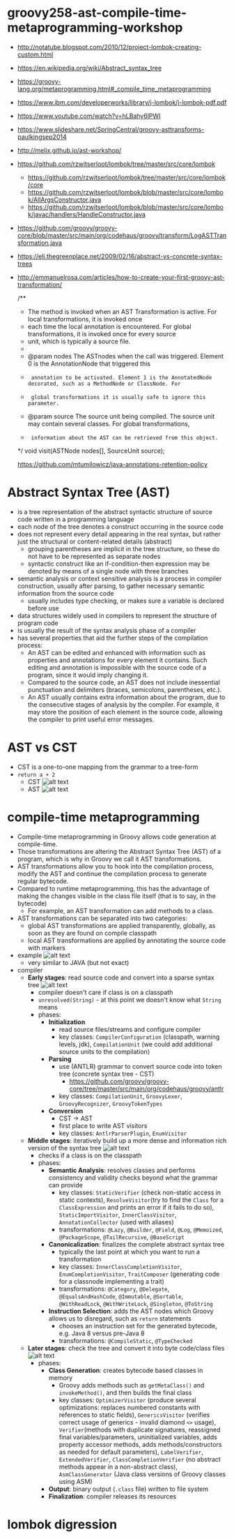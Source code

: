 # groovy258-ast-compile-time-metaprogramming-workshop

* http://notatube.blogspot.com/2010/12/project-lombok-creating-custom.html
* https://en.wikipedia.org/wiki/Abstract_syntax_tree
* https://groovy-lang.org/metaprogramming.html#_compile_time_metaprogramming
* https://www.ibm.com/developerworks/library/j-lombok/j-lombok-pdf.pdf
* https://www.youtube.com/watch?v=hLBahy6lPWI
* https://www.slideshare.net/SpringCentral/groovy-asttransforms-paulkingsep2014
* http://melix.github.io/ast-workshop/
* https://github.com/rzwitserloot/lombok/tree/master/src/core/lombok
    * https://github.com/rzwitserloot/lombok/tree/master/src/core/lombok/core
    * https://github.com/rzwitserloot/lombok/blob/master/src/core/lombok/AllArgsConstructor.java
    * https://github.com/rzwitserloot/lombok/blob/master/src/core/lombok/javac/handlers/HandleConstructor.java
* https://github.com/groovy/groovy-core/blob/master/src/main/org/codehaus/groovy/transform/LogASTTransformation.java
* https://eli.thegreenplace.net/2009/02/16/abstract-vs-concrete-syntax-trees
* http://emmanuelrosa.com/articles/how-to-create-your-first-groovy-ast-transformation/

    /**
     * The method is invoked when an AST Transformation is active. For local transformations, it is invoked once
     * each time the local annotation is encountered. For global transformations, it is invoked once for every source
     * unit, which is typically a source file.
     *
     * @param nodes The ASTnodes when the call was triggered. Element 0 is the AnnotationNode that triggered this
     *      annotation to be activated. Element 1 is the AnnotatedNode decorated, such as a MethodNode or ClassNode. For
     *      global transformations it is usually safe to ignore this parameter.
     * @param source The source unit being compiled. The source unit may contain several classes. For global transformations,
     *      information about the AST can be retrieved from this object. 
     */
    void visit(ASTNode nodes[], SourceUnit source);
    
    https://github.com/mtumilowicz/java-annotations-retention-policy
# Abstract Syntax Tree (AST) 
* is a tree representation of the abstract syntactic structure of source code written in a programming language
* each node of the tree denotes a construct occurring in the source code
* does not represent every detail appearing in the real syntax, but rather just the structural or content-related 
details (abstract)
    * grouping parentheses are implicit in the tree structure, so these do not have to be represented as 
    separate nodes
    * syntactic construct like an if-condition-then expression may be denoted by means of a single node with 
    three branches
* semantic analysis or context sensitive analysis is a process in compiler construction, usually after parsing, to 
    gather necessary semantic information from the source code
    * usually includes type checking, or makes sure a variable is declared before use
* data structures widely used in compilers to represent the structure of program code
* is usually the result of the syntax analysis phase of a compiler
* has several properties that aid the further steps of the compilation process:
    * An AST can be edited and enhanced with information such as properties and annotations for every element it 
    contains. Such editing and annotation is impossible with the source code of a program, since it would imply 
    changing it.
    * Compared to the source code, an AST does not include inessential punctuation and delimiters (braces, semicolons, 
    parentheses, etc.).
    * An AST usually contains extra information about the program, due to the consecutive stages of analysis by the 
    compiler. For example, it may store the position of each element in the source code, allowing the compiler to print 
    useful error messages.
    
# AST vs CST
* CST is a one-to-one mapping from the grammar to a tree-form
* `return a + 2`
    * CST
        ![alt text](img/cst.png)
    * AST
        ![alt text](img/ast.png)

# compile-time metaprogramming
* Compile-time metaprogramming in Groovy allows code generation at compile-time.
* Those transformations are altering the Abstract Syntax Tree (AST) of a program, which is why in Groovy we call it 
AST transformations. 
* AST transformations allow you to hook into the compilation process, modify the AST and 
continue the compilation process to generate regular bytecode.
* Compared to runtime metaprogramming, this has the advantage of making the changes visible in the class file itself 
(that is to say, in the bytecode)
    * For example, an AST transformation can add methods to a class.
* AST transformations can be separated into two categories:
    * global AST transformations are applied transparently, globally, as soon as they are found on compile classpath
    * local AST transformations are applied by annotating the source code with markers
* example
![alt text](img/groovy-ast-bytecode.png)
    * very similar to JAVA (but not exact)
* compiler
    * **Early stages**: read source code and convert into a sparse syntax tree
        ![alt text](img/early-stages.png)
        * compiler doesn't care if class is on a classpath
        * `unresolved(String)` - at this point we doesn't know what `String` means
        * phases:
            * **Initialization**
                * read source files/streams and configure compiler
                * key classes: `CompilerConfiguration` (classpath, warning levels, jdk), `CompilationUnit` (we could 
                add additional source units to the compilation)
            * **Parsing**
                * use (ANTLR) grammar to convert source code into token tree (concrete syntax tree - CST)
                    * https://github.com/groovy/groovy-core/tree/master/src/main/org/codehaus/groovy/antlr
                * key classes: `CompilationUnit`, `GroovyLexer`, `GroovyRecognizer`, `GroovyTokenTypes`
            * **Conversion**
                * CST -> AST
                * first place to write AST visitors
                * key classes: `AntlrParserPlugin`, `EnumVisitor`
    * **Middle stages**: iteratively build up a more dense and information rich version of the syntax tree
        ![alt text](img/middle-stages.png)
        * checks if a class is on the classpath
        * phases:
            * **Semantic Analysis**: resolves classes and performs consistency and validity checks beyond what the 
            grammar can provide
                * key classes: `StaticVerifier` (check non-static access in static contexts), `ResolveVisitor`(try to 
                find the `Class` for a `ClassExpression` and prints an error if it fails to do so), 
                `StaticImportVisitor`, `InnerClassVisitor`, `AnnotationCollector` (used with aliases)
                * transformations: `@Lazy`, `@Builder`, `@Field`, `@Log`, `@Memoized`, `@PackageScope`, 
                `@TailRecursive`, `@BaseScript`
            * **Canonicalization**: finalizes the complete abstract syntax tree
                * typically the last point at which you want to run a transformation
                * key classes: `InnerClassCompletionVisitor`, `EnumCompletionVisitor`, `TraitComposer` (generating code 
                for a classnode implementing a trait)
                * transformations: `@Category`, `@Delegate`, `@EqualsAndHashCode`, `@Immutable`, `@Sortable`, 
                `@WithReadLock`, `@WithWriteLock`, `@Singleton`, `@ToString`
            * **Instruction Selection**: adds the AST nodes which Groovy allows us to disregard, such as `return` 
            statements
                * chooses an instruction set for the generated bytecode, e.g. Java 8 versus pre-Java 8
                * transformations: `@CompileStatic`, `@TypeChecked`
    * **Later stages**: check the tree and convert it into byte code/class files
        ![alt text](img/later-stages.png)
        * phases:
            * **Class Generation**: creates bytecode based classes in memory
                * Groovy adds methods such as `getMetaClass()` and `invokeMethod()`, and then builds the final class
                * key classes: `OptimizerVisitor` (produce several optimizations: replaces numbered constants with 
                references to static fields), `GenericsVisitor` (verifies correct usage of generics - invalid diamond 
                `<>` usage), `Verifier`(methods with duplicate signatures, reassigned final variables/parameters, 
                uninitialized variables, adds property accessor methods, adds methods/constructors as needed for 
                default parameters), `LabelVerifier`, `ExtendedVerifier`, 
                `ClassCompletionVerifier` (no abstract methods appear in a non-abstract class), `AsmClassGenerator` 
                (Java class versions of Groovy classes using ASM)
            * **Output**: binary output (`.class` file) written to file system
            * **Finalization**: compiler releases its resources
# lombok digression